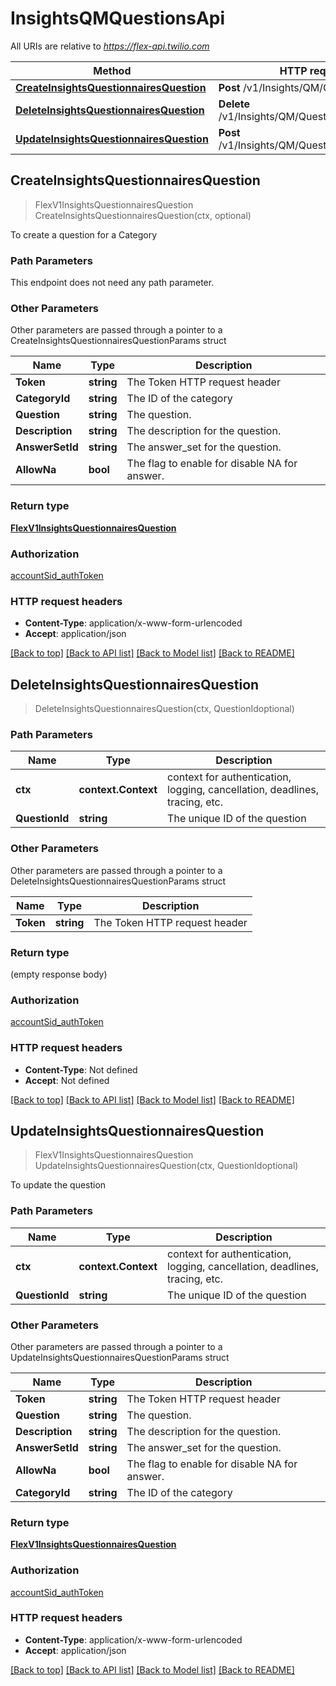 # InsightsQMQuestionsApi

All URIs are relative to *https://flex-api.twilio.com*

Method | HTTP request | Description
------------- | ------------- | -------------
[**CreateInsightsQuestionnairesQuestion**](InsightsQMQuestionsApi.md#CreateInsightsQuestionnairesQuestion) | **Post** /v1/Insights/QM/Questions | 
[**DeleteInsightsQuestionnairesQuestion**](InsightsQMQuestionsApi.md#DeleteInsightsQuestionnairesQuestion) | **Delete** /v1/Insights/QM/Questions/{QuestionId} | 
[**UpdateInsightsQuestionnairesQuestion**](InsightsQMQuestionsApi.md#UpdateInsightsQuestionnairesQuestion) | **Post** /v1/Insights/QM/Questions/{QuestionId} | 



## CreateInsightsQuestionnairesQuestion

> FlexV1InsightsQuestionnairesQuestion CreateInsightsQuestionnairesQuestion(ctx, optional)



To create a question for a Category

### Path Parameters

This endpoint does not need any path parameter.

### Other Parameters

Other parameters are passed through a pointer to a CreateInsightsQuestionnairesQuestionParams struct


Name | Type | Description
------------- | ------------- | -------------
**Token** | **string** | The Token HTTP request header
**CategoryId** | **string** | The ID of the category
**Question** | **string** | The question.
**Description** | **string** | The description for the question.
**AnswerSetId** | **string** | The answer_set for the question.
**AllowNa** | **bool** | The flag to enable for disable NA for answer.

### Return type

[**FlexV1InsightsQuestionnairesQuestion**](FlexV1InsightsQuestionnairesQuestion.md)

### Authorization

[accountSid_authToken](../README.md#accountSid_authToken)

### HTTP request headers

- **Content-Type**: application/x-www-form-urlencoded
- **Accept**: application/json

[[Back to top]](#) [[Back to API list]](../README.md#documentation-for-api-endpoints)
[[Back to Model list]](../README.md#documentation-for-models)
[[Back to README]](../README.md)


## DeleteInsightsQuestionnairesQuestion

> DeleteInsightsQuestionnairesQuestion(ctx, QuestionIdoptional)





### Path Parameters


Name | Type | Description
------------- | ------------- | -------------
**ctx** | **context.Context** | context for authentication, logging, cancellation, deadlines, tracing, etc.
**QuestionId** | **string** | The unique ID of the question

### Other Parameters

Other parameters are passed through a pointer to a DeleteInsightsQuestionnairesQuestionParams struct


Name | Type | Description
------------- | ------------- | -------------
**Token** | **string** | The Token HTTP request header

### Return type

 (empty response body)

### Authorization

[accountSid_authToken](../README.md#accountSid_authToken)

### HTTP request headers

- **Content-Type**: Not defined
- **Accept**: Not defined

[[Back to top]](#) [[Back to API list]](../README.md#documentation-for-api-endpoints)
[[Back to Model list]](../README.md#documentation-for-models)
[[Back to README]](../README.md)


## UpdateInsightsQuestionnairesQuestion

> FlexV1InsightsQuestionnairesQuestion UpdateInsightsQuestionnairesQuestion(ctx, QuestionIdoptional)



To update the question

### Path Parameters


Name | Type | Description
------------- | ------------- | -------------
**ctx** | **context.Context** | context for authentication, logging, cancellation, deadlines, tracing, etc.
**QuestionId** | **string** | The unique ID of the question

### Other Parameters

Other parameters are passed through a pointer to a UpdateInsightsQuestionnairesQuestionParams struct


Name | Type | Description
------------- | ------------- | -------------
**Token** | **string** | The Token HTTP request header
**Question** | **string** | The question.
**Description** | **string** | The description for the question.
**AnswerSetId** | **string** | The answer_set for the question.
**AllowNa** | **bool** | The flag to enable for disable NA for answer.
**CategoryId** | **string** | The ID of the category

### Return type

[**FlexV1InsightsQuestionnairesQuestion**](FlexV1InsightsQuestionnairesQuestion.md)

### Authorization

[accountSid_authToken](../README.md#accountSid_authToken)

### HTTP request headers

- **Content-Type**: application/x-www-form-urlencoded
- **Accept**: application/json

[[Back to top]](#) [[Back to API list]](../README.md#documentation-for-api-endpoints)
[[Back to Model list]](../README.md#documentation-for-models)
[[Back to README]](../README.md)

